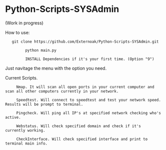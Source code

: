 # Python-Scripts-SYSAdmin

(Work in progress)

How to use:
		
       git clone https://github.com/Externoak/Python-Scripts-SYSAdmin.git
			 
			 python main.py
			 
			 INSTALL Dependencies if it's your first time. (Option "9")
			 
Just navitage the menu with the option you need.

Current Scripts.

		 Nmap. It will scan all open ports in your current computer and scan all other computers currently in your network.
				
		 Speedtest. Will connect to speedtest and test your network speed. Results will be prompt to terminal.
				
		 Pingcheck. Will ping all IP's at specified network checking who's active. 
				
		 Webstatus. Will check specified domain and check if it's currently working.
		 
		 CheckInterface. Will check specified interface and print to terminal main info.

